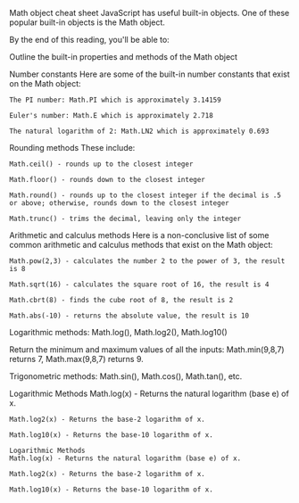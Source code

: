 Math object cheat sheet
JavaScript has useful built-in objects. One of these popular built-in objects is the Math object.

By the end of this reading, you'll be able to:

Outline the built-in properties and methods of the Math object

Number constants
    Here are some of the built-in number constants that exist on the Math object: 

    The PI number: Math.PI which is approximately 3.14159

    Euler's number: Math.E which is approximately 2.718

    The natural logarithm of 2: Math.LN2 which is approximately 0.693

Rounding methods
    These include: 

    Math.ceil() - rounds up to the closest integer 

    Math.floor() - rounds down to the closest integer 

    Math.round() - rounds up to the closest integer if the decimal is .5 or above; otherwise, rounds down to the closest integer 

    Math.trunc() - trims the decimal, leaving only the integer

Arithmetic and calculus methods
    Here is a non-conclusive list of some common arithmetic and calculus methods that exist on the Math object: 

    Math.pow(2,3) - calculates the number 2 to the power of 3, the result is 8 

    Math.sqrt(16) - calculates the square root of 16, the result is 4 

    Math.cbrt(8) - finds the cube root of 8, the result is 2 

    Math.abs(-10) - returns the absolute value, the result is 10 

Logarithmic methods: Math.log(), Math.log2(), Math.log10() 

Return the minimum and maximum values of all the inputs: Math.min(9,8,7) returns 7, Math.max(9,8,7) returns 9.

 Trigonometric methods: Math.sin(), Math.cos(), Math.tan(), etc.

Logarithmic Methods
    Math.log(x) - Returns the natural logarithm (base e) of x.

    Math.log2(x) - Returns the base-2 logarithm of x.

    Math.log10(x) - Returns the base-10 logarithm of x.

    Logarithmic Methods
    Math.log(x) - Returns the natural logarithm (base e) of x.

    Math.log2(x) - Returns the base-2 logarithm of x.

    Math.log10(x) - Returns the base-10 logarithm of x.